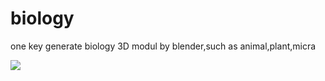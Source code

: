 # biology
one key generate biology 3D modul by blender,such as animal,plant,micra

![](https://github.com/BlenderCN/biology/blob/master/biology.gif)
